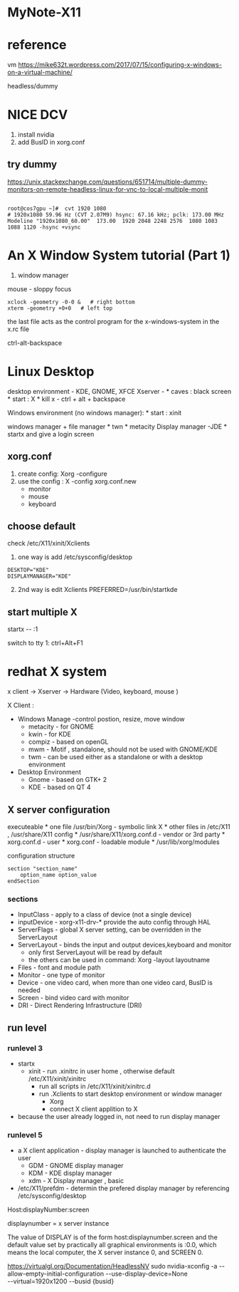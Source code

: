# MyNote-X11


# reference

vm
    https://mike632t.wordpress.com/2017/07/15/configuring-x-windows-on-a-virtual-machine/
    
headless/dummy




# NICE DCV

1. install nvidia
2. add BusID in xorg.conf



## try dummy 

https://unix.stackexchange.com/questions/651714/multiple-dummy-monitors-on-remote-headless-linux-for-vnc-to-local-multiple-monit


```

root@cos7gpu ~]#  cvt 1920 1080
# 1920x1080 59.96 Hz (CVT 2.07M9) hsync: 67.16 kHz; pclk: 173.00 MHz
Modeline "1920x1080_60.00"  173.00  1920 2048 2248 2576  1080 1083 1088 1120 -hsync +vsync

```



# An X Window System tutorial (Part 1)

1. window manager 


mouse - sloppy focus
```
xclock -geometry -0-0 &   # right bottom
xterm -geometry +0+0   # left top

```

the last file acts as the control program for the x-windows-system in the x.rc file

ctrl-alt-backspace



# Linux Desktop

desktop environment - KDE, GNOME, XFCE
Xserver - 
    * caves : black screen
    * start : X
    * kill x - ctrl + alt + backspace
 
Windows environment (no windows manager):
    * start : xinit
    
windows manager + file manager
    * twn
    * metacity
Display manager -JDE
    * startx and give a login screen
    

## xorg.conf
1. create config: Xorg -configure
2. use the config : X -config xorg.conf.new
    * monitor
    * mouse
    * keyboard


## choose default 

check /etc/X11/xinit/Xclients

1. one way is add /etc/sysconfig/desktop
```
DESKTOP="KDE"
DISPLAYMANAGER="KDE"

```
2. 2nd way is edit Xclients
   PREFERRED=/usr/bin/startkde
   
   
## start multiple X

startx -- :1

switch to tty 1: ctrl+Alt+F1 

# redhat X system

x client -> Xserver -> Hardware (Video, keyboard, mouse )

X Client : 
* Windows Manage -control postion, resize, move window
    * metacity - for GNOME
    * kwin - for KDE
    * compiz - based on openGL
    * mwm - Motif , standalone, should not be used with GNOME/KDE
    * twm - can be used either as a standalone or with a desktop environment
* Desktop Environment
    * Gnome - based on GTK+ 2
    * KDE - based on QT 4

## X server configuration

executeable 
    * one file /usr/bin/Xorg - symbolic link X
    * other files in /etc/X11 , /usr/share/X11
config
    * /usr/share/X11/xorg.conf.d - vendor or 3rd party
    * xorg.conf.d  - user
    * xorg.conf  - 
loadable module
    * /usr/lib/xorg/modules


configuration structure
```
section "section_name"
    option_name option_value
endSection
```
###  sections
* InputClass - apply to a class of device (not a single device)
* inputDevice - xorg-x11-drv-* provide the auto config through HAL
* ServerFlags - global X server setting, can be overridden in the ServerLayout
* ServerLayout - binds the input and output devices,keyboard and monitor
    *  only first ServerLayout will be read by default
    *  the others can be used in command: Xorg -layout layoutname
* Files - font and module path
* Monitor - one type of monitor
* Device - one video card, when more than one video card, BusID is needed
* Screen - bind video card with  monitor
* DRI - Direct Rendering Infrastructure (DRI)


## run level

### runlevel 3
* startx
    * xinit  - run .xinitrc in user home , otherwise default /etc/X11/xinit/xinitrc
        * run all scripts in /etc/X11/xinit/xinitrc.d
        * run .Xclients to start desktop environment or window manager
            * Xorg
            * connect X client applition to X
* because the user already logged in, not need to run display manager


### runlevel 5
* a X client application - display manager is launched to authenticate the user
    * GDM - GNOME display manager
    * KDM - KDE display manager
    * xdm - X Display manager , basic
* /etc/X11/prefdm - determin the prefered display manager by referencing /etc/sysconfig/desktop



Host:displayNumber:screen

displaynumber = x server instance


The value of DISPLAY is of the form host:displaynumber.screen and the default value set by practically all graphical environments is :0.0, which means the local computer, the X server instance 0, and SCREEN 0. 


https://virtualgl.org/Documentation/HeadlessNV
sudo nvidia-xconfig -a --allow-empty-initial-configuration --use-display-device=None \
--virtual=1920x1200 --busid {busid}










